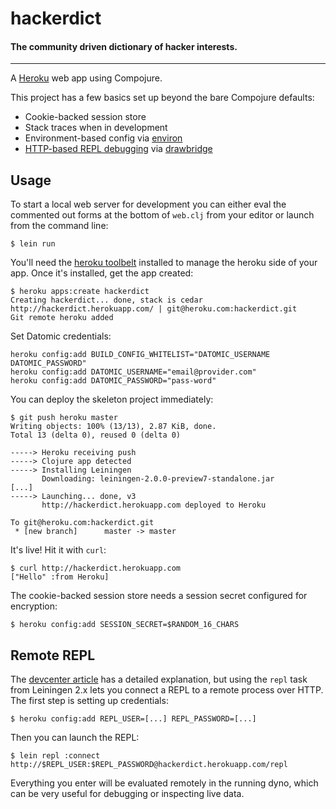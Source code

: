 # hackerdict

#### The community driven dictionary of hacker interests.

---

A [Heroku](http://www.heroku.com) web app using Compojure.

This project has a few basics set up beyond the bare Compojure defaults:

* Cookie-backed session store
* Stack traces when in development
* Environment-based config via [environ](https://github.com/weavejester/environ)
* [HTTP-based REPL debugging](https://devcenter.heroku.com/articles/debugging-clojure) via [drawbridge](https://github.com/cemerick/drawbridge)





## Usage

To start a local web server for development you can either eval the
commented out forms at the bottom of `web.clj` from your editor or
launch from the command line:

    $ lein run

You'll need the [heroku toolbelt](https://toolbelt.herokuapp.com)
installed to manage the heroku side of your app. Once it's installed,
get the app created:

    $ heroku apps:create hackerdict
    Creating hackerdict... done, stack is cedar
    http://hackerdict.herokuapp.com/ | git@heroku.com:hackerdict.git
    Git remote heroku added

Set Datomic credentials:

    heroku config:add BUILD_CONFIG_WHITELIST="DATOMIC_USERNAME DATOMIC_PASSWORD"
    heroku config:add DATOMIC_USERNAME="email@provider.com"
    heroku config:add DATOMIC_PASSWORD="pass-word"


You can deploy the skeleton project immediately:

    $ git push heroku master
    Writing objects: 100% (13/13), 2.87 KiB, done.
    Total 13 (delta 0), reused 0 (delta 0)

    -----> Heroku receiving push
    -----> Clojure app detected
    -----> Installing Leiningen
           Downloading: leiningen-2.0.0-preview7-standalone.jar
    [...]
    -----> Launching... done, v3
           http://hackerdict.herokuapp.com deployed to Heroku

    To git@heroku.com:hackerdict.git
     * [new branch]      master -> master

It's live! Hit it with `curl`:

    $ curl http://hackerdict.herokuapp.com
    ["Hello" :from Heroku]

The cookie-backed session store needs a session secret configured for encryption:

    $ heroku config:add SESSION_SECRET=$RANDOM_16_CHARS





## Remote REPL

The [devcenter article](https://devcenter.heroku.com/articles/debugging-clojure)
has a detailed explanation, but using the `repl` task from Leiningen
2.x lets you connect a REPL to a remote process over HTTP. The first
step is setting up credentials:

    $ heroku config:add REPL_USER=[...] REPL_PASSWORD=[...]

Then you can launch the REPL:

    $ lein repl :connect http://$REPL_USER:$REPL_PASSWORD@hackerdict.herokuapp.com/repl

Everything you enter will be evaluated remotely in the running dyno,
which can be very useful for debugging or inspecting live data.
